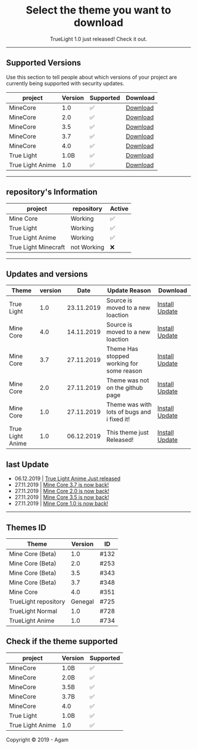 <h1 align="center">Select the theme you want to download</h1>
<p align="center">TrueLight 1.0 just released! Check it out.</p>

---
## Supported Versions

Use this section to tell people about which versions of your project are
currently being supported with security updates.


|  project    | Version | Supported          | Download |
| ----------- | ------- | ------------------ | -------- |
| MineCore    |  1.0    | :white_check_mark: |[Download](https://mega.nz/#!zOhizCTQ!WmbHmmCxlevm2vzz2qZPDAUb0bQKfdSZ9_k1Y3CGWGM)|
| MineCore    |  2.0    | :white_check_mark: |[Download](https://mega.nz/#!2CZRyCYR!c1NGdcX_Nv46NdY98v0SCzSCoq9n1K3vF6Vl0K21YQY)|
| MineCore    |  3.5    | :white_check_mark: |[Download](https://mega.nz/#!6TAHTKLS!S7YFKJzZilFEQ6-HvF84sb9v8-GvZCUG5KKVEkt6Jfk)|
| MineCore    |  3.7    | :white_check_mark: |[Download](https://mega.nz/#!rWBzECaJ!K9XDvhrAdONKvKI-X-cdcMZHEgTN7OO9nGLRGLLkHA8)|
| MineCore    |  4.0    | :white_check_mark: |[Download](https://mega.nz/#!JgJm2A4Y!5n5AjErY79ErloBja7zkjY4F20chv67Ci7nNAFiBkjY)|
| True Light  |  1.0B   | :white_check_mark: |[Download](https://mega.nz/#!nGYjTKiT!zvGzEp1q8WfHQAVnCFdiG6Sbi6zIaoL6be28zHuJqeM)|
| True Light Anime |  1.0   | :white_check_mark: |[Download](https://mega.nz/#!E9gj0IhT!tYFTjSNC0m4zb5TnKnfYOEp3sk0tM3AlcQaG8efAgWU)|

---
## repository's Information

|  project    | repository | Active             |
| ----------- | ------- | ------------------ |
| Mine Core    |   Working      | :white_check_mark: |
| True Light  |    Working     | :white_check_mark: |
| True Light Anime |    Working     | :white_check_mark: |
| True Light Minecraft |    not Working     | :x: |

---
## Updates and versions
| Theme |  version  |  Date   | Update Reason|  Download |
| ----------- | ------- | ------- | ------- | ---------- |
| True Light | 1.0 | 23.11.2019 | Source is moved to a new loaction |[Install Update](https://mega.nz/#!nGYjTKiT!zvGzEp1q8WfHQAVnCFdiG6Sbi6zIaoL6be28zHuJqeM) |
| Mine Core | 4.0 | 14.11.2019 | Source is moved to a new loaction |[Install Update](https://mega.nz/#!JgJm2A4Y!5n5AjErY79ErloBja7zkjY4F20chv67Ci7nNAFiBkjY) |
| Mine Core | 3.7 | 27.11.2019 | Theme Has stopped working for some reason |[Install Update](https://mega.nz/#!rWBzECaJ!K9XDvhrAdONKvKI-X-cdcMZHEgTN7OO9nGLRGLLkHA8)
| Mine Core | 2.0 | 27.11.2019 | Theme was not on the github page |[Install Update](https://mega.nz/#!2CZRyCYR!c1NGdcX_Nv46NdY98v0SCzSCoq9n1K3vF6Vl0K21YQY)
| Mine Core | 1.0 | 27.11.2019 | Theme was with lots of bugs and i fixed it! |[Install Update](https://mega.nz/#!6TAHTKLS!S7YFKJzZilFEQ6-HvF84sb9v8-GvZCUG5KKVEkt6Jfk)| Mine Core | 3.5 | 27.11.2019 | Theme was not on the github page |[Install Update](https://mega.nz/#!zOhizCTQ!WmbHmmCxlevm2vzz2qZPDAUb0bQKfdSZ9_k1Y3CGWGM)
| True Light Anime | 1.0 | 06.12.2019 | This theme just Released! |[Install Update](https://mega.nz/#!E9gj0IhT!tYFTjSNC0m4zb5TnKnfYOEp3sk0tM3AlcQaG8efAgWU) |


## last Update
- 06.12.2019 | [True Light Anime Just released](https://mega.nz/#!E9gj0IhT!tYFTjSNC0m4zb5TnKnfYOEp3sk0tM3AlcQaG8efAgWU)
-  27.11.2019 | [Mine Core 3.7 is now back!](https://mega.nz/#!rWBzECaJ!K9XDvhrAdONKvKI-X-cdcMZHEgTN7OO9nGLRGLLkHA8)
-  27.11.2019 | [Mine Core 2.0 is now back!](https://mega.nz/#!2CZRyCYR!c1NGdcX_Nv46NdY98v0SCzSCoq9n1K3vF6Vl0K21YQY)
-  27.11.2019 | [Mine Core 3.5 is now back!](https://mega.nz/#!6TAHTKLS!S7YFKJzZilFEQ6-HvF84sb9v8-GvZCUG5KKVEkt6Jfk)
-  27.11.2019 | [Mine Core 1.0 is now back!](https://mega.nz/#!zOhizCTQ!WmbHmmCxlevm2vzz2qZPDAUb0bQKfdSZ9_k1Y3CGWGM)

---
## Themes ID 
|    Theme    | Version  |  ID  |
| ---------------- | --- | ---- |
| Mine Core (Beta) | 1.0 | #132 |
| Mine Core (Beta) | 2.0 | #253 |
| Mine Core (Beta) | 3.5 | #343 |
| Mine Core (Beta) | 3.7 | #348 |
| Mine Core        | 4.0 | #351 |
| TrueLight repository  |Genegal| #725 |
| TrueLight Normal | 1.0 | #728 | 
| TrueLight Anime | 1.0 | #734 | 

## Check if the theme supported 

|  project    | Version | Supported          |
| ----------- | ------- | ------------------ |
| MineCore    |  1.0B   | :white_check_mark: |
| MineCore    |  2.0B   | :white_check_mark: |
| MineCore    |  3.5B   | :white_check_mark: |
| MineCore    |  3.7B   | :white_check_mark: |
| MineCore    |  4.0    | :white_check_mark: |
| True Light  |  1.0B   | :white_check_mark: |
| True Light Anime  |  1.0   | :white_check_mark: |

Copyright © 2019 - Agam

